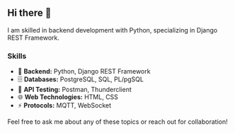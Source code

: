 ## Hi there 👋

I am skilled in backend development with Python, specializing in Django REST Framework.

### Skills

- 🔧 **Backend:** Python, Django REST Framework  
- 🗄️ **Databases:** PostgreSQL, SQL, PL/pgSQL  
- 🧪 **API Testing:** Postman, Thunderclient  
- 🌐 **Web Technologies:** HTML, CSS  
- ⚡ **Protocols:** MQTT, WebSocket

Feel free to ask me about any of these topics or reach out for collaboration!

